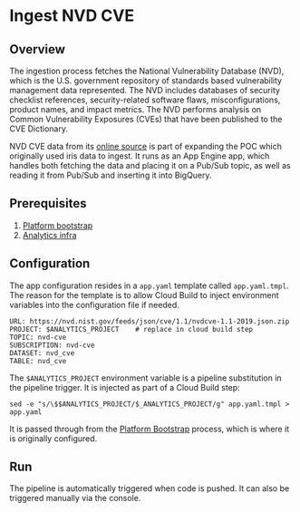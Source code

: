 # Ingest NVD CVE

## Overview

The ingestion process fetches the National Vulnerability Database (NVD), which is the U.S. government repository of standards based vulnerability management data represented. The NVD includes databases of security checklist references, security-related software flaws, misconfigurations, product names, and impact metrics. The NVD performs analysis on Common Vulnerability Exposures (CVEs) that have been published to the CVE Dictionary.

NVD CVE data from its [online source](https://nvd.nist.gov/vuln/data-feeds) is part of expanding the POC which originally used iris data to ingest. It runs as an App Engine app, which handles both fetching the data and placing it on a Pub/Sub topic, as well as reading it from Pub/Sub and inserting it into BigQuery.  

## Prerequisites

1. [Platform bootstrap](https://github.com/automationlogic/platform-bootstrap)
2. [Analytics infra](https://github.com/automationlogic/analytics-infra)

## Configuration

The app configuration resides in a `app.yaml` template called `app.yaml.tmpl`. The reason for the template is to allow Cloud Build to inject environment variables into the configuration file if needed.

```
URL: https://nvd.nist.gov/feeds/json/cve/1.1/nvdcve-1.1-2019.json.zip
PROJECT: $ANALYTICS_PROJECT    # replace in cloud build step
TOPIC: nvd-cve
SUBSCRIPTION: nvd-cve
DATASET: nvd_cve
TABLE: nvd_cve
```

The `$ANALYTICS_PROJECT` environment variable is a pipeline substitution in the pipeline trigger. It is injected as part of a Cloud Build step:

`sed -e "s/\$$ANALYTICS_PROJECT/$_ANALYTICS_PROJECT/g" app.yaml.tmpl > app.yaml`

It is passed through from the [Platform Bootstrap](https://github.com/automationlogic/platform-bootstrap) process, which is where it is originally configured.

## Run

The pipeline is automatically triggered when code is pushed. It can also be triggered manually via the console.
